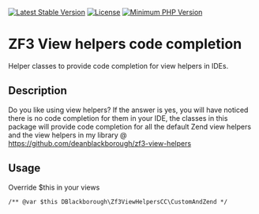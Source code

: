 [![Latest Stable Version](https://img.shields.io/packagist/v/deanblackborough/zf3-view-helpers-code-completion.svg?style=flat-square)](https://packagist.org/packages/deanblackborough/zf3-view-helpers-code-completion)
[![License](https://img.shields.io/badge/license-MIT-blue.svg)](https://github.com/deanblackborough/zf3-view-helpers-code-completion/blob/master/LICENSE)
[![Minimum PHP Version](https://img.shields.io/badge/php-%3E%3D%207.1-8892BF.svg)](https://php.net/)

# ZF3 View helpers code completion

Helper classes to provide code completion for view helpers in IDEs.

## Description

Do you like using view helpers? If the answer is yes, you will have noticed there is no code 
completion for them in your IDE, the classes in this package will provide code completion for 
all the default Zend view helpers and the view helpers in my 
library @ https://github.com/deanblackborough/zf3-view-helpers

## Usage

Override $this in your views

```/** @var $this DBlackborough\Zf3ViewHelpersCC\CustomAndZend */```
